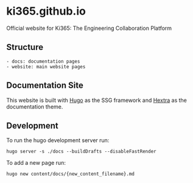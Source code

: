 # ki365.github.io

Official website for Ki365: The Engineering Collaboration Platform

## Structure

```
- docs: documentation pages
- website: main website pages
```

## Documentation Site

This website is built with [Hugo](https://gohugo.io/) as the SSG framework and [Hextra](https://imfing.github.io/hextra/) as the documentation theme.

## Development

To run the hugo development server run:

```
hugo server -s ./docs --buildDrafts --disableFastRender
```

To add a new page run:

```
hugo new content/docs/{new_content_filename}.md
```
